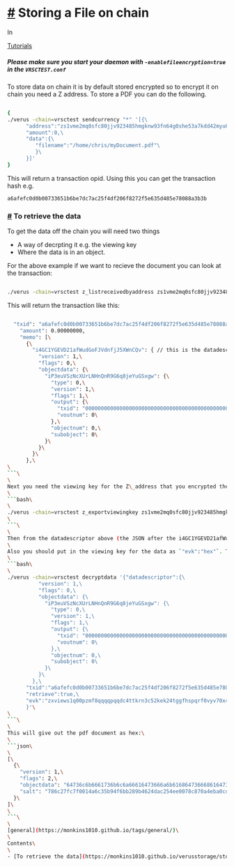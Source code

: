 # [\#](https://monkins1010.github.io/verusstorage/storing-files/\#storing-a-file-on-chain) Storing a File on chain

In

[Tutorials](https://monkins1010.github.io/categories/tutorials/)

##### Please make sure you start your daemon with `-enablefileencryption=true` in the `VRSCTEST.conf`

To store data on chain it is by default stored encrypted so to encrypt it on chain you need a Z address. To store a PDF you can do the following.

```bash

{
./verus -chain=vrsctest sendcurrency "*" '[{\
      "address":"zs1vme2mq0sfc80jjv923485hmgknw93fn64g0she53a7kdd42myu6pafp3ufajueyep4djg6qkjzf",\
      "amount":0,\
      "data":{\
         "filename":"/home/chris/myDocument.pdf"\
         }\
      }]'
}

```

This will return a transaction opid. Using this you can get the transaction hash e.g.

`a6afefc0d0b00733651b6be7dc7ac25f4df206f8272f5e635d485e78088a3b3b`

### [\#](https://monkins1010.github.io/verusstorage/storing-files/\#to-retrieve-the-data) To retrieve the data

To get the data off the chain you will need two things

- A way of decrpting it e.g. the viewing key
- Where the data is in an object.

For the above example if we want to recieve the document you can look at the transaction:

```bash

./verus -chain=vrsctest z_listreceivedbyaddress zs1vme2mq0sfc80jjv923485hmgknw93fn64g0she53a7kdd42myu6pafp3ufajueyep4djg6qkjzf

```

This will return the transaction like this:

```bash

  "txid": "a6afefc0d0b00733651b6be7dc7ac25f4df206f8272f5e635d485e78088a3b3b",
    "amount": 0.00000000,
    "memo": [\
      {\
        "i4GC1YGEVD21afWudGoFJVdnfjJ5XWnCQv": { // this is the datadescriptor iaddress\
          "version": 1,\
          "flags": 0,\
          "objectdata": {\
            "iP3euVSzNcXUrLNHnQnR9G6q8jeYuGSxgw": {\
              "type": 0,\
              "version": 1,\
              "flags": 1,\
              "output": {\
                "txid": "0000000000000000000000000000000000000000000000000000000000000000",\
                "voutnum": 0\
              },\
              "objectnum": 0,\
              "subobject": 0\
            }\
          }\
        }\
      },\
\
```\
\
Next you need the viewing key for the Z\_address that you encrypted the data to.\
\
```bash\
\
./verus -chain=vrsctest z_exportviewingkey zs1vme2mq0sfc80jjv923485hmgknw93fn64g0she53a7kdd42myu6pafp3ufajueyep4djg6qkjzf\
\
```\
\
Then from the datadescriptor above (the JSON after the i4GC1YGEVD21afWudGoFJVdnfjJ5XWnCQv), you should copy that data and put that data in the datadescriptor section below.\
\
Also you should put in the viewing key for the data as `"evk":"hex"`. The `"txid":"hex"` and `"retrieve":true`\
\
```bash\
\
./verus -chain=vrsctest decryptdata '{"datadescriptor":{\
          "version": 1,\
          "flags": 0,\
          "objectdata": {\
            "iP3euVSzNcXUrLNHnQnR9G6q8jeYuGSxgw": {\
              "type": 0,\
              "version": 1,\
              "flags": 1,\
              "output": {\
                "txid": "0000000000000000000000000000000000000000000000000000000000000000",\
                "voutnum": 0\
              },\
              "objectnum": 0,\
              "subobject": 0\
            }\
          }\
        },\
      "txid":"a6afefc0d0b00733651b6be7dc7ac25f4df206f8272f5e635d485e78088a3b3b",\
      "retrieve":true,\
      "evk":"zxviews1q00pzmf8qqqqpqqdc4ttkrn3c52kek24tggfhspqrf0vyv70x49vqan72253y3dgn02ezzax0yusldz4j3xzpeay7h02ujjtpdksy83gvd3gg4jc7t67d5mmrc76astjlejapk6jwjma0qd7jawqk3tk26u55n2aqw9pn83ytya70ne70mzfy9h97ksu9d5cze9pqk27mwhffv5mn65ck6jj739q47urpa32rhlug6ty6h7zfgxf3nht46urfunvamnjlg3vtudsmqs37etmt"\
      }'\
\
```\
\
This will give out the pdf document as hex:\
\
```json\
\
[\
  {\
    "version": 1,\
    "flags": 2,\
    "objectdata": "64736c6b6661736b6c6a66616473666a6b616864736668616473686b6a686a0a...", // PDF document as hex\
    "salt": "786c27fc7f0014a6c35b94f6bb289b4624dac254ee0078c870a4eba0cd6d7433"\
  }\
]\
\
```\
\
[general](https://monkins1010.github.io/tags/general/)\
\
Contents\
\
- [To retrieve the data](https://monkins1010.github.io/verusstorage/storing-files/#to-retrieve-the-data)